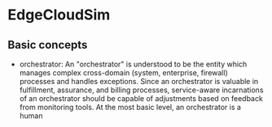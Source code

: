 # EdgeCloudSim

## Basic concepts

- orchestrator: An "orchestrator" is understood to be the entity which manages complex cross-domain (system, enterprise, firewall) processes and handles exceptions. Since an orchestrator is valuable in fulfillment, assurance, and billing processes, service-aware incarnations of an orchestrator should be capable of adjustments based on feedback from monitoring tools. At the most basic level, an orchestrator is a human